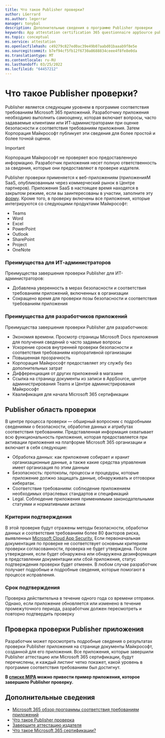 ```yaml
---
title: Что такое Publisher проверки?
author: LGerrard
ms.author: legerrar
manager: tonybal
description: Дополнительные сведения о программе Publisher проверки
keywords: App attestation certification 365 questionnaire appSource publisher
ms.topic: conceptual
ms.service: attestation
ms.openlocfilehash: c49279c827ed0ac39e49b07aabd01baaab9f8e5e
ms.sourcegitcommit: b7ef94cf5fb12f6730a8688834ceee4f8fe8e0da
ms.translationtype: MT
ms.contentlocale: ru-RU
ms.lasthandoff: 03/25/2022
ms.locfileid: "64457212"
---
```

# <a name="what-is-publisher-attestation"></a>Что такое Publisher проверки?

Publisher является следующим уровнем в программе соответствия требованиям Microsoft 365 приложений. Разработчику приложения необходимо выполнить самооценку, которая включает вопросы, часто задаваемые клиентами или ИТ-администраторами при оценке безопасности и соответствия требованиям приложения. Затем Корпорация Майкрософт публикует эти сведения для более простой и более точной оценки.

> [!IMPORTANT]
> Корпорация Майкрософт не проверяет всю предоставленную информацию. Разработчик приложения несет полную ответственность за сведения, которые они предоставляют в проверке издателя. 

Publisher проверки применяется к веб-приложениям (приложенияМ SaaS, опубликованным через коммерческий рынок в Центре партнеров). Приложения SaaS в настоящее время находятся в закрытом режиме, если вы заинтересованы в участии, заполните эту [форму](https://customervoice.microsoft.com/Pages/ResponsePage.aspx?id=v4j5cvGGr0GRqy180BHbR4cf3qxCU_RNtqjCSalFdSFUNDMzTVJKR0wzTEJRSFJVSk9OQUlOV0RJSyQlQCN0PWcu). Кроме того, в проверку включены все приложения, которые интегрируются со следующими продуктами Майкрософт:

- Teams
- Word
- Excel
- PowerPoint 
- Outlook
- SharePoint
- Project
- OneNote

### <a name="benefits-for-it-admins"></a>Преимущества для ИТ-администраторов
Преимущества завершения проверки Publisher для ИТ-администраторов:
-   Добавлена уверенность в мерах безопасности и соответствия требованиям приложений, включенных в организации
-   Сокращено время для проверки позы безопасности и соответствия требованиям приложения

### <a name="benefits-for-app-developers"></a>Преимущества для разработчиков приложений 
Преимущества завершения проверки Publisher для разработчиков: 
-   Экономия времени. Просмотр страницы Microsoft Docs приложения для получения сведений о часто задамые вопросы
-   Ускорение сроков внутренней проверки безопасности и соответствия требованиям корпоративной организации
-   Повышенная прозрачность
- Корпорация Майкрософт предоставляет эту службу без дополнительных затрат
-   Дифференциация от других приложений в магазине
-   Ссылка на страницу документы из записи в AppSource, центре администрирования Teams и Центре администрирования Майкрософт
-   Квалификация для начала Microsoft 365 сертификации


## <a name="publisher-attestation-scope"></a>Publisher область проверки

В центре процесса проверки — обширный вопросник с подробными сведениями о безопасности, обработке данных и атрибутах соответствия требованиям. Представленная информация охватывает всю функциональность приложения, которая предоставляется при активации приложения на платформе Microsoft 365 организации и включает в себя следующие:

- Обработка данных: как приложение собирает и хранит организационные данные, а также какие средства управления имеет организация по этим данным
- Безопасность: протоколы, процессы и процедуры, которые приложение должно защищать данные, обнаруживать и отговорки кибератак.
- Соответствие требованиям: соблюдение приложением необходимых отраслевых стандартов и спецификаций
- Legal. Соблюдение приложения применимыми законодательными статуями и нормативными актами

### <a name="confirmation-criteria"></a>Критерии подтверждения

В этой проверке будут отражены методы безопасности, обработки данных и соответствия требованиям более 80 факторов риска, выявленных [Microsoft Cloud App Security.](https://www.microsoft.com/microsoft-365/enterprise-mobility-security/cloud-app-security) Если первоначальная документация по проверке не соответствует основным критериям проверки согласованности, проверка не будет утверждена. После утверждения, если будет обнаружена или обнаружена дезинформация в представлении документации или сбой приложения, статус подтверждения проверки будет отменен. В любом случае разработчик получает подробные и подробные сведения, которые помогают в процессе исправления.

### <a name="confirmation-time-frame"></a>Срок подтверждения

Проверка действительна в течение одного года со времени отправки. Однако, если приложение обновляется или изменено в течение промежуточного периода, разработчик должен пересмотреть и повторно подтвердить проверку

## <a name="reviewing-an-apps-publisher-attestation"></a>Проверка проверки Publisher приложения

Разработчик может просмотреть подробные сведения о результатах проверки Publisher приложения на странице документы Майкрософт, созданной для его приложения. Все приложения, которые завершили Publisher аттестацию или Microsoft 365 сертификации, будут перечислены, и каждый листинг четко покажет, какой уровень в программе соответствия требованиям был достигнут.

**В [списке MIPA](https://docs.microsoft.com/microsoft-365-app-certification/teams/iglobe-mipa-your-personal-assistant?pivots=mcas) можно привести пример приложения, которое завершило Publisher проверку.** 

## <a name="learn-more"></a>Дополнительные сведения

* [Microsoft 365 обзор программы соответствия требованиям приложений](~/overview.md)
* [Что такое Publisher проверка](https://docs.microsoft.com/azure/active-directory/develop/publisher-verification-overview)
* [Завершите аттестацию издателя](~/docs/attestation.md)  
* [Что такое Microsoft 365 сертификации?](~/docs/enterprise-app-certification-guide.md)
